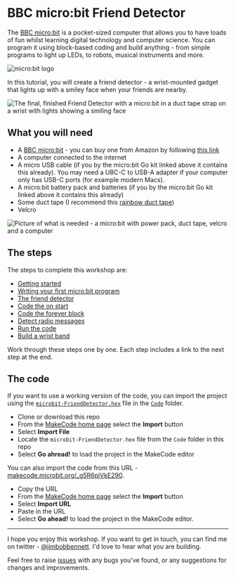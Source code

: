 # BBC micro:bit Friend Detector

The [BBC micro:bit](https://amzn.to/2UxQNiM) is a pocket-sized computer that allows you to have loads of fun whilst learning digital technology and computer science. You can program it using block-based coding and build anything - from simple programs to light up LEDs, to robots, musical instruments and more.

![micro:bit logo](https://microbit.org/images/microbit-logo-stripped.png)

In this tutorial, you will create a friend detector - a wrist-mounted gadget that lights up with a smiley face when your friends are nearby.

![The final, finished Friend Detector with a micro:bit in a duct tape strap on a wrist with lights showing a smiling face]()

## What you will need

* A [BBC micro:bit]((https://amzn.to/2UxQNiM)) - you can buy one from Amazon by following [this link](https://amzn.to/2UxQNiM)
* A computer connected to the internet
* A micro USB cable (if you by the micro:bit Go kit linked above it contains this already). You may need a UBC-C to USB-A adapter if your computer only has USB-C ports (for example modern Macs).
* A micro:bit battery pack and batteries (if you by the micro:bit Go kit linked above it contains this already)
* Some duct tape (I recommend this [rainbow duct tape](https://amzn.to/2XLnFGN))
* Velcro

![Picture of what is needed - a micro:bit with power pack, duct tape, velcro and a computer]()

## The steps

The steps to complete this workshop are:

* [Getting started](./Steps/GettingStarted.md)
* [Writing your first micro:bit program](./Steps/ProgrammingTheMicrobit.md)
* [The friend detector](./Steps/Algorithm.md)
* [Code the on start](./Steps/OnStartCode.md)
* [Code the forever block](./Steps/ForeverCode.md)
* [Detect radio messages](./Steps/OnRadioCode.md)
* [Run the code](./Steps/RunTheCode.md)
* [Build a wrist band](./Steps/WristBand.md)

Work through these steps one by one. Each step includes a link to the next step at the end.

## The code

If you want to use a working version of the code, you can import the project using the [`microbit-FriendDetector.hex`](./Code/microbit-FriendDetector.hex) file in the [`Code`](./Code) folder.

* Clone or download this repo
* From the [MakeCode home page](https://makecode.microbit.org/) select the **Import** button
* Select **Import File**
* Locate the `microbit-FriendDetector.hex` file from the `Code` folder in this repo
* Select **Go ahread!** to load the project in the MakeCode editor

You can also import the code from this URL -
[makecode.microbit.org/_g5R6pjVkE290](https://makecode.microbit.org/_g5R6pjVkE290).

* Copy the URL
* From the [MakeCode home page](https://makecode.microbit.org/) select the **Import** button
* Select **Import URL**
* Paste in the URL
* Select **Go ahead!** to load the project in the MakeCode editor.

<hr/>

I hope you enjoy this workshop. If you want to get in touch, you can find me on twitter - [@jimbobbennett](https://twitter.com/jimbobbennett). I'd love to hear what you are building.

Feel free to raise [issues](https://github.com/jimbobbennett/MicroBitFriendDetector/issues) with any bugs you've found, or any suggestions for changes and improvements.